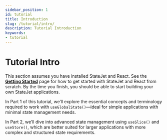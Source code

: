 ```yaml
---
sidebar_position: 1
id: tutorial
title: Introduction
slug: /tutorial/intro/
description: Tutorial Introduction
keywords:
- tutorial
---
```


# Tutorial Intro

This section assumes you have installed StateJet and React. See the **[Getting Started](/docs/getting-started/prerequisites/)** page for how to get started with StateJet and React from scratch. By the time you finish, you should be able to start building your own StateJet applications.

In Part 1 of this tutorial, we’ll explore the essential concepts and terminology required to work with `useGlobalState()`—ideal for simple applications with minimal state management needs.

In Part 2, we’ll dive into advanced state management using `useSlice()` and `useStore()`, which are better suited for larger applications with more complex and structured state requirements.